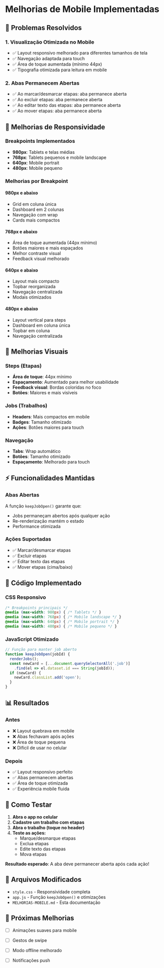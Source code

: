 # Melhorias de Mobile Implementadas

## 🎯 Problemas Resolvidos

### 1. Visualização Otimizada no Mobile
- ✅ Layout responsivo melhorado para diferentes tamanhos de tela
- ✅ Navegação adaptada para touch
- ✅ Área de toque aumentada (mínimo 44px)
- ✅ Tipografia otimizada para leitura em mobile

### 2. Abas Permanecem Abertas
- ✅ Ao marcar/desmarcar etapas: aba permanece aberta
- ✅ Ao excluir etapas: aba permanece aberta
- ✅ Ao editar texto das etapas: aba permanece aberta
- ✅ Ao mover etapas: aba permanece aberta

## 📱 Melhorias de Responsividade

### Breakpoints Implementados
- **980px**: Tablets e telas médias
- **768px**: Tablets pequenos e mobile landscape
- **640px**: Mobile portrait
- **480px**: Mobile pequeno

### Melhorias por Breakpoint

#### 980px e abaixo
- Grid em coluna única
- Dashboard em 2 colunas
- Navegação com wrap
- Cards mais compactos

#### 768px e abaixo
- Área de toque aumentada (44px mínimo)
- Botões maiores e mais espaçados
- Melhor contraste visual
- Feedback visual melhorado

#### 640px e abaixo
- Layout mais compacto
- Topbar reorganizada
- Navegação centralizada
- Modais otimizados

#### 480px e abaixo
- Layout vertical para steps
- Dashboard em coluna única
- Topbar em coluna
- Navegação centralizada

## 🎨 Melhorias Visuais

### Steps (Etapas)
- **Área de toque**: 44px mínimo
- **Espaçamento**: Aumentado para melhor usabilidade
- **Feedback visual**: Bordas coloridas no foco
- **Botões**: Maiores e mais visíveis

### Jobs (Trabalhos)
- **Headers**: Mais compactos em mobile
- **Badges**: Tamanho otimizado
- **Ações**: Botões maiores para touch

### Navegação
- **Tabs**: Wrap automático
- **Botões**: Tamanho otimizado
- **Espaçamento**: Melhorado para touch

## ⚡ Funcionalidades Mantidas

### Abas Abertas
A função `keepJobOpen()` garante que:
- Jobs permaneçam abertos após qualquer ação
- Re-renderização mantém o estado
- Performance otimizada

### Ações Suportadas
- ✅ Marcar/desmarcar etapas
- ✅ Excluir etapas
- ✅ Editar texto das etapas
- ✅ Mover etapas (cima/baixo)

## 🔧 Código Implementado

### CSS Responsivo
```css
/* Breakpoints principais */
@media (max-width: 980px) { /* Tablets */ }
@media (max-width: 768px) { /* Mobile landscape */ }
@media (max-width: 640px) { /* Mobile portrait */ }
@media (max-width: 480px) { /* Mobile pequeno */ }
```

### JavaScript Otimizado
```javascript
// Função para manter job aberto
function keepJobOpen(jobId) {
  renderJobs();
  const newCard = [...document.querySelectorAll('.job')]
    .find(el => el.dataset.id === String(jobId));
  if (newCard) {
    newCard.classList.add('open');
  }
}
```

## 📊 Resultados

### Antes
- ❌ Layout quebrava em mobile
- ❌ Abas fechavam após ações
- ❌ Área de toque pequena
- ❌ Difícil de usar no celular

### Depois
- ✅ Layout responsivo perfeito
- ✅ Abas permanecem abertas
- ✅ Área de toque otimizada
- ✅ Experiência mobile fluida

## 🧪 Como Testar

1. **Abra o app no celular**
2. **Cadastre um trabalho com etapas**
3. **Abra o trabalho (toque no header)**
4. **Teste as ações:**
   - Marque/desmarque etapas
   - Exclua etapas
   - Edite texto das etapas
   - Mova etapas

**Resultado esperado**: A aba deve permanecer aberta após cada ação!

## 📝 Arquivos Modificados

- `style.css` - Responsividade completa
- `app.js` - Função `keepJobOpen()` e otimizações
- `MELHORIAS-MOBILE.md` - Esta documentação

## 🚀 Próximas Melhorias

- [ ] Animações suaves para mobile
- [ ] Gestos de swipe
- [ ] Modo offline melhorado
- [ ] Notificações push

